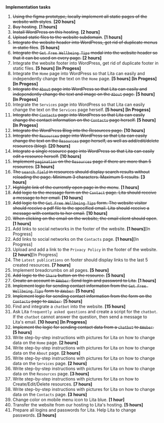 **Implementation tasks**

1. ~~Using the figma prototype, locally implement all static pages of the website with styles~~. **[20 hours]**
2. ~~Buy hosting~~. **[1 hours]**
3. ~~Install WordPress on this hosting~~. **[2 hours]**
4. ~~Upload static files to the website subdomain~~. **[1 hours]**
5. ~~Integrate the website header into WordPress, get rid of duplicate menus in static files~~. **[5 hours]**
6. ~~Integrate the `Get Free Wellbeing Tips` modal into the website header so that it can be used on every page.~~ **[2 hours]**
7. Integrate the website footer into WordPress, get rid of duplicate footer in static files. **[5 hours]** **[In Progess]**
8. Integrate the `Home` page into WordPress so that Lita can easily and independently change the text on the `Home` page. **[5 hours]** **[In Progess]**  **[In Progess]**
9. ~~Integrate the `About` page into WordPress so that Lita can easily and independently change the text and image on the `About` page.~~ **[5 hours]**  **[In Progess]**
10. Integrate the `Services` page into WordPress so that Lita can easily change the text on the `Services` page herself. **[5 hours]**  **[In Progess]**
11. ~~Integrate the `Contacts` page into WordPress so that Lita can easily change the contact information on the `Contacts` page herself.~~ **[5 hours]**  **[In Progess]**
12. ~~Integrate the WordPress Blog into the Resources page.~~ **[10 hours]**
13. ~~Integrate the `Resources` page into WordPress so that Lita can easily change the text on the `Resources` page herself, as well as add/edit/delete resources (blog).~~ **[20 hours]**
14. ~~Integrate a single resource page into WordPress so that Lita can easily edit a resource herself.~~ **[10 hours]**
15. ~~Implement `pagination` on the `Resources` page if there are more than 5 resources.~~ **[3 hours]**
16. ~~The `search field` in resources should display search results without reloading the page. Minimum 3 characters. Maximum 5 results.~~ **[3 hours]**
17. ~~Highlight link of the currently open page in the menu~~. **[1 hours]**
18. ~~Add logic to the message form on the `Contact` page. Lita should receive a message to her email.~~ **[10 hours]**
19. ~~Add logic to the `Get Free Wellbeing Tips` form. The website visitor should receive a pdf file to the specified email. Lita should receive a message with contacts to her email.~~ **[10 hours]**
20. ~~When clicking on the email on the website, the email client should open~~. **[1 hours]**
21. Add links to social networks in the footer of the website. **[1 hours]**[In Progress]
22. Add links to social networks on the `Contacts` page. **[1 hours]**[In Progress]
23. Upload and add a link to the `Privacy Policy` in the footer of the website. **[2 hours]**[In Progress]
24. The `Latest publications` on footer should display links to the last 5 created resources. **[7 hours]**
25. Implement breadcrumbs on all pages. **[5 hours]**
26. ~~Add logic to the `Share` button on the resource.~~ **[5 hours]**
27. ~~Create an account in `AWeber`. Send login and password to Lita.~~ **[1 hours]**
28. ~~Implement logic for sending contact information from the `Get Free Wellbeing Tips` form to `AWeber`.~~ **[5 hours]**
29. ~~Implement logic for sending contact information from the form on the `Contacts` page to `AWeber`.~~ **[5 hours]**
30. Find and integrate a `chatbot` into the website. **[15 hours]**
31. Ask Lita `frequently asked questions` and create a script for the `chatbot`. If the `chatbot` cannot answer the question, then send a message to Lita's email. **[10 hours]** **[In Progress]**
32. ~~Implement the logic for sending contact data from a `chatbot` to `AWeber`.~~ **[5 hours]**
33. Write step-by-step instructions with pictures for Lita on how to change data on the `Home` page. **[2 hours]**
34. Write step-by-step instructions with pictures for Lita on how to change data on the `About` page. **[2 hours]**
35. Write step-by-step instructions with pictures for Lita on how to change data on the `Services` page. **[2 hours]**
36. Write step-by-step instructions with pictures for Lita on how to change data on the `Resources` page. **[3 hours]**
37. Write step-by-step instructions with pictures for Lita on how to Create/Edit/Delete resources. **[7 hours]**
38. Write step-by-step instructions with pictures for Lita on how to change data on the `Contacts` page. **[3 hours]**
39. Change color on mobile menu icon to Lita blue. **[1 hour]**
40. Transfer the website from our hosting to Lita's hosting. **[5 hours]**
41. Prepare all logins and passwords for Lita. Help Lita to change passwords. **[3 hours]**

